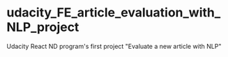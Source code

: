 # udacity_FE_article_evaluation_with_NLP_project
Udacity React ND program's first project "Evaluate a new article with NLP"
